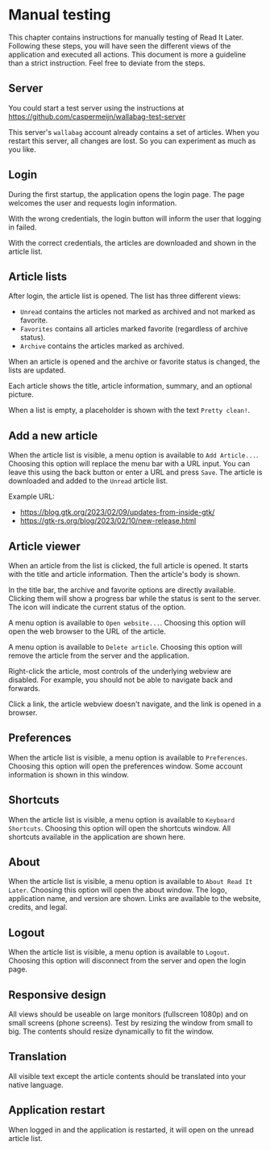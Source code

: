 <!-- SPDX-License-Identifier: CC-BY-SA-4.0 -->
<!-- Copyright 2023 Casper Meijn <casper@meijn.net> -->

# Manual testing
This chapter contains instructions for manually testing of Read It Later. Following these steps, you will have seen the different views of the application and executed all actions. This document is more a guideline than a strict instruction. Feel free to deviate from the steps.

## Server
You could start a test server using the instructions at https://github.com/caspermeijn/wallabag-test-server

This server's `wallabag` account already contains a set of articles. When you restart this server, all changes are lost. So you can experiment as much as you like.

## Login
During the first startup, the application opens the login page. The page welcomes the user and requests login information.

With the wrong credentials, the login button will inform the user that logging in failed.

With the correct credentials, the articles are downloaded and shown in the article list.

## Article lists
After login, the article list is opened. The list has three different views:
- `Unread` contains the articles not marked as archived and not marked as favorite.
- `Favorites` contains all articles marked favorite (regardless of archive status).
- `Archive` contains the articles marked as archived.

When an article is opened and the archive or favorite status is changed, the lists are updated.

Each article shows the title, article information, summary, and an optional picture.

When a list is empty, a placeholder is shown with the text `Pretty clean!`.

## Add a new article
When the article list is visible, a menu option is available to `Add Article...`. Choosing this option will replace the menu bar with a URL input. You can leave this using the back button or enter a URL and press `Save`. The article is downloaded and added to the `Unread` article list.

Example URL:
- https://blog.gtk.org/2023/02/09/updates-from-inside-gtk/
- https://gtk-rs.org/blog/2023/02/10/new-release.html

## Article viewer
When an article from the list is clicked, the full article is opened. It starts with the title and article information. Then the article's body is shown.

In the title bar, the archive and favorite options are directly available. Clicking them will show a progress bar while the status is sent to the server. The icon will indicate the current status of the option.

A menu option is available to `Open website...`. Choosing this option will open the web browser to the URL of the article.

A menu option is available to `Delete article`. Choosing this option will remove the article from the server and the application.

Right-click the article, most controls of the underlying webview are disabled. For example, you should not be able to navigate back and forwards.

Click a link, the article webview doesn't navigate, and the link is opened in a browser.

## Preferences
When the article list is visible, a menu option is available to `Preferences`. Choosing this option will open the preferences window. Some account information is shown in this window.

## Shortcuts
When the article list is visible, a menu option is available to `Keyboard Shortcuts`. Choosing this option will open the shortcuts window. All shortcuts available in the application are shown here.

## About
When the article list is visible, a menu option is available to `About Read It Later`. Choosing this option will open the about window. The logo, application name, and version are shown. Links are available to the website, credits, and legal.

## Logout
When the article list is visible, a menu option is available to `Logout`. Choosing this option will disconnect from the server and open the login page.

## Responsive design
All views should be useable on large monitors (fullscreen 1080p) and on small screens (phone screens). Test by resizing the window from small to big. The contents should resize dynamically to fit the window.

## Translation
All visible text except the article contents should be translated into your native language.

## Application restart
When logged in and the application is restarted, it will open on the unread article list.
